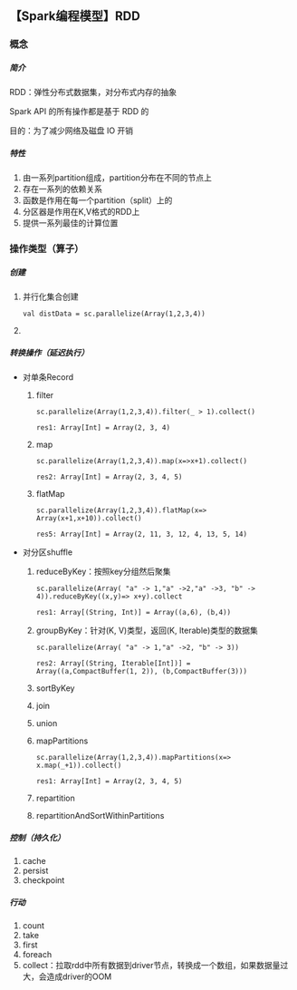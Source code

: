 ## 【Spark编程模型】RDD



###  概念

##### 简介

RDD：弹性分布式数据集，对分布式内存的抽象

Spark API 的所有操作都是基于 RDD 的

目的：为了减少网络及磁盘 IO 开销



##### 特性 

1. 由一系列partition组成，partition分布在不同的节点上
2. 存在一系列的依赖关系
3. 函数是作用在每一个partition（split）上的
4. 分区器是作用在K,V格式的RDD上
5. 提供一系列最佳的计算位置







### 操作类型（算子）



##### 创建

1. 并行化集合创建

   `val distData = sc.parallelize(Array(1,2,3,4))`

2. 



##### 转换操作（延迟执行）

- 对单条Record
  1. filter
  
     `sc.parallelize(Array(1,2,3,4)).filter(_ > 1).collect()`
  
     `res1: Array[Int] = Array(2, 3, 4)`
  
  2. map
  
     `sc.parallelize(Array(1,2,3,4)).map(x=>x+1).collect()`
  
     `res2: Array[Int] = Array(2, 3, 4, 5)`
  
  3. flatMap
  
     `sc.parallelize(Array(1,2,3,4)).flatMap(x=> Array(x+1,x+10)).collect()`
  
     `res5: Array[Int] = Array(2, 11, 3, 12, 4, 13, 5, 14)`



- 对分区shuffle
  1. reduceByKey：按照key分组然后聚集
  
     `sc.parallelize(Array( "a" -> 1,"a" ->2,"a" ->3, "b" -> 4)).reduceByKey((x,y)=> x+y).collect`
  
     `res1: Array[(String, Int)] = Array((a,6), (b,4))`
  
     
  
  2. groupByKey：针对(K, V)类型，返回(K, Iterable<V>)类型的数据集
  
     `sc.parallelize(Array( "a" -> 1,"a" ->2, "b" -> 3))`
  
     `res2: Array[(String, Iterable[Int])] = Array((a,CompactBuffer(1, 2)), (b,CompactBuffer(3)))`
  
  3. sortByKey
  
  4. join
  
  5. union
  
  6. mapPartitions
  
     `sc.parallelize(Array(1,2,3,4)).mapPartitions(x=> x.map(_+1)).collect()`
  
     `res1: Array[Int] = Array(2, 3, 4, 5)  `
  
  7. repartition
  
  8. repartitionAndSortWithinPartitions



##### 控制（持久化）

1. cache
2. persist
3. checkpoint

##### 行动

1. count
2. take
3. first
4. foreach
5. collect：拉取rdd中所有数据到driver节点，转换成一个数组，如果数据量过大，会造成driver的OOM